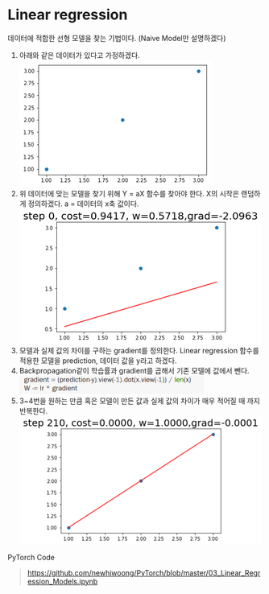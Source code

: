# Linear regression  
데이터에 적합한 선형 모델을 찾는 기법이다. (Naive Model만 설명하겠다)

1. 아래와 같은 데이터가 있다고 가정하겠다.  
![](photo/33-1.png)  
2. 위 데이터에 맞는 모델을 찾기 위해 Y = aX 함수를 찾아야 한다. X의 시작은 랜덤하게 정의하겠다. a = 데이터의 x축 값이다.  
![](photo/33-2.png)  
3. 모델과 실제 값의 차이를 구하는 gradient를 정의한다. Linear regression 함수를 적용한 모델을 prediction, 데이터 값을 y라고 하겠다.  
4. Backpropagation같이 학습률과 gradient를 곱해서 기존 모델에 값에서 뺀다.  
![](photo/33-3.png)
5. 3~4번을 원하는 만큼 혹은 모델이 만든 값과 실제 값의 차이가 매우 적어질 때 까지 반복한다.  
![](photo/33-4.png)


PyTorch Code  
> https://github.com/newhiwoong/PyTorch/blob/master/03_Linear_Regression_Models.ipynb

